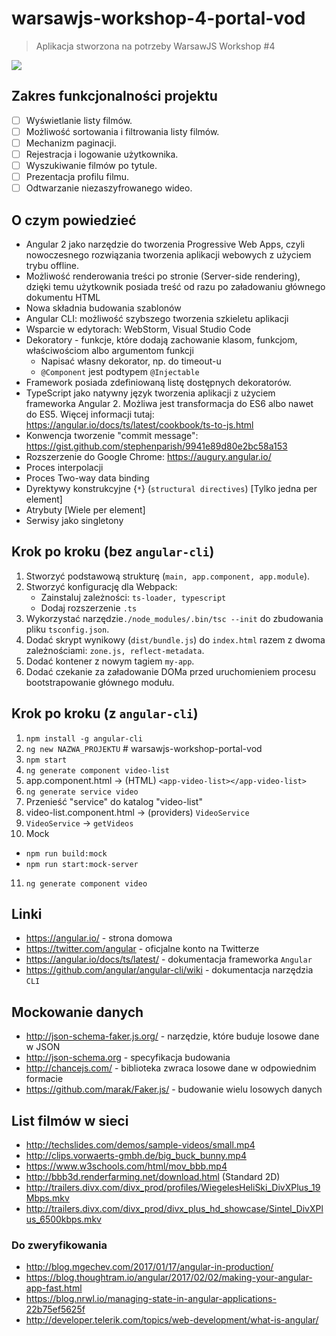 # warsawjs-workshop-4-portal-vod

> Aplikacja stworzona na potrzeby WarsawJS Workshop #4

![](http://warsawjs.com/assets/images/logo/logo-transparent-240x240.png)

## Zakres funkcjonalności projektu

* [ ] Wyświetlanie listy filmów.
* [ ] Możliwość sortowania i filtrowania listy filmów.
* [ ] Mechanizm paginacji.
* [ ] Rejestracja i logowanie użytkownika.
* [ ] Wyszukiwanie filmów po tytule.
* [ ] Prezentacja profilu filmu.
* [ ] Odtwarzanie niezaszyfrowanego wideo.

## O czym powiedzieć

- Angular 2 jako narzędzie do tworzenia Progressive Web Apps, czyli 
    nowoczesnego rozwiązania tworzenia aplikacji webowych z użyciem trybu 
    offline.
- Możliwość renderowania treści po stronie (Server-side rendering), dzięki 
    temu użytkownik posiada treść od razu po załadowaniu głównego dokumentu HTML
- Nowa składnia budowania szablonów
- Angular CLI: możliwość szybszego tworzenia szkieletu aplikacji
- Wsparcie w edytorach: WebStorm, Visual Studio Code
- Dekoratory - funkcje, które dodają zachowanie klasom, funkcjom, 
    właściwościom albo argumentom funkcji
    - Napisać własny dekorator, np. do timeout-u
    - `@Component` jest podtypem `@Injectable`
- Framework posiada zdefiniowaną listę dostępnych dekoratorów.
- TypeScript jako natywny język tworzenia aplikacji z użyciem frameworka 
    Angular 2. Możliwa jest transformacja do ES6 albo nawet do ES5. Więcej 
    informacji tutaj: https://angular.io/docs/ts/latest/cookbook/ts-to-js.html
- Konwencja tworzenie "commit message":
    https://gist.github.com/stephenparish/9941e89d80e2bc58a153
- Rozszerzenie do Google Chrome: https://augury.angular.io/
- Proces interpolacji
- Proces Two-way data binding
- Dyrektywy konstrukcyjne {`*`} (`structural directives`) [Tylko jedna per element]
- Atrybuty [Wiele per element]
- Serwisy jako singletony

## Krok po kroku (bez `angular-cli`)

1. Stworzyć podstawową strukturę (`main, app.component, app.module`).
2. Stworzyć konfigurację dla Webpack:
    * Zainstaluj zależności: `ts-loader, typescript`
    * Dodaj rozszerzenie `.ts`
3. Wykorzystać narzędzie`./node_modules/.bin/tsc --init` do zbudowania
    pliku `tsconfig.json`.
4. Dodać skrypt wynikowy (`dist/bundle.js`) do `index.html` razem z dwoma 
    zależnościami: `zone.js, reflect-metadata`.
5. Dodać kontener z nowym tagiem `my-app`.
6. Dodać czekanie za załadowanie DOMa przed uruchomieniem procesu 
    bootstrapowanie głównego modułu.

## Krok po kroku (z `angular-cli`)

1. `npm install -g angular-cli`
2. `ng new NAZWA_PROJEKTU` # warsawjs-workshop-portal-vod
3. `npm start`
4. `ng generate component video-list`
5. app.component.html -> (HTML) `<app-video-list></app-video-list>`
6. `ng generate service video`
7. Przenieść "service" do katalog "video-list"
8. video-list.component.html -> (providers) `VideoService`
9. `VideoService` -> `getVideos`
10. Mock
  - `npm run build:mock`
  - `npm run start:mock-server`
11. `ng generate component video`


## Linki

* https://angular.io/ - strona domowa
* https://twitter.com/angular - oficjalne konto na Twitterze
* https://angular.io/docs/ts/latest/ - dokumentacja frameworka `Angular`
* https://github.com/angular/angular-cli/wiki - dokumentacja narzędzia `CLI`

## Mockowanie danych

* http://json-schema-faker.js.org/ - narzędzie, które buduje losowe dane w JSON
* http://json-schema.org - specyfikacja budowania 
* http://chancejs.com/ - biblioteka zwraca losowe dane w odpowiednim formacie
* https://github.com/marak/Faker.js/ - budowanie wielu losowych danych

## List filmów w sieci

- http://techslides.com/demos/sample-videos/small.mp4
- http://clips.vorwaerts-gmbh.de/big_buck_bunny.mp4
- https://www.w3schools.com/html/mov_bbb.mp4
- http://bbb3d.renderfarming.net/download.html (Standard 2D)
- http://trailers.divx.com/divx_prod/profiles/WiegelesHeliSki_DivXPlus_19Mbps.mkv
- http://trailers.divx.com/divx_prod/divx_plus_hd_showcase/Sintel_DivXPlus_6500kbps.mkv

### Do zweryfikowania

* http://blog.mgechev.com/2017/01/17/angular-in-production/
* https://blog.thoughtram.io/angular/2017/02/02/making-your-angular-app-fast.html
* https://blog.nrwl.io/managing-state-in-angular-applications-22b75ef5625f
* http://developer.telerik.com/topics/web-development/what-is-angular/
